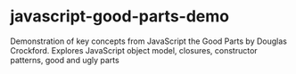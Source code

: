javascript-good-parts-demo
==========================

Demonstration of key concepts from JavaScript the Good Parts by Douglas Crockford. Explores JavaScript object model, closures, constructor patterns, good and ugly parts
